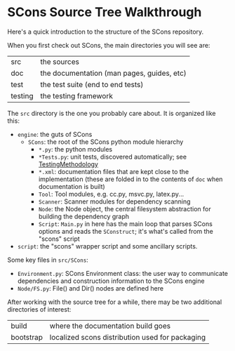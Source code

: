 # SCons Source Tree Walkthrough
Here's a quick introduction to the structure of the SCons repository.

When you first check out SCons, the main directories you will see are:

|           |                                            |
|-----------|--------------------------------------------|
| src       | the sources                                |
| doc       | the documentation (man pages, guides, etc) |
| test      | the test suite (end to end tests)          |
| testing   | the testing framework                      |

The `src` directory is the one you probably care about. It is organized like this:

* `engine`: the guts of SCons
   * `SCons`: the root of the SCons python module hierarchy
      * `*.py`: the python modules
      * `*Tests.py`: unit tests, discovered automatically; see [TestingMethodology](TestingMethodology)
      * `*.xml`: documentation files that are kept close to the implementation (these are folded in to the contents of `doc` when documentation is built)
      * `Tool`: Tool modules, e.g. cc.py, msvc.py, latex.py...
      * `Scanner`: Scanner modules for dependency scanning
      * `Node`: the Node object, the central filesystem abstraction for building the dependency graph
      * `Script`: `Main.py` in here has the main loop that parses SCons options and reads the `SConstruct`; it's what's called from the "scons" script
* `script`: the "scons" wrapper script and some ancillary scripts.

Some key files in `src/SCons`:

* ```Environment.py```: SCons Environment class: the user way to communicate dependencies and construction information to the SCons engine
* ```Node/FS.py```: File() and Dir() nodes are defined here

After working with the source tree for a while, there may be two additional directories of interest:

|           |                                                 |
|-----------|-------------------------------------------------|
| build     | where the documentation build goes              |
| bootstrap | localized scons distribution used for packaging |
